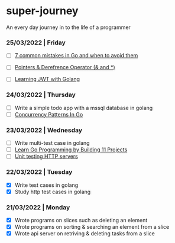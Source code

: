 # super-journey
An every day journey in to the life of a programmer

### 25/03/2022 | Friday
- [ ] [7 common mistakes in Go and when to avoid them](https://www.youtube.com/watch?v=29LLRKIL_TI&list=PLwQVGrUPq1c-UvuzhnwutzZ5I4Ze2rUVG&index=1)
- [ ] [Pointers & Derefrence Operator (& and *)](https://www.youtube.com/watch?v=a4HcEsJ1hIE&list=PLwQVGrUPq1c-UvuzhnwutzZ5I4Ze2rUVG&index=8)
- [ ] [Learning JWT with Golang](https://github.com/golang-jwt/jwt)


### 24/03/2022 | Thursday
- [ ] Write a simple todo app with a mssql database in golang
- [ ] [Concurrency Patterns In Go](https://www.youtube.com/watch?v=YEKjSzIwAdA&list=PLwQVGrUPq1c-UvuzhnwutzZ5I4Ze2rUVG&index=2)

### 23/03/2022 | Wednesday
- [ ] Write multi-test case in golang
- [ ] [Learn Go Programming by Building 11 Projects](https://www.youtube.com/watch?v=jFfo23yIWac&list=PLwQVGrUPq1c-UvuzhnwutzZ5I4Ze2rUVG&index=1)
- [ ] [Unit testing HTTP servers](https://www.youtube.com/watch?v=hVFEV-ieeew&list=PLwQVGrUPq1c-UvuzhnwutzZ5I4Ze2rUVG&index=5)

### 22/03/2022 | Tuesday
- [x] Write test cases in golang
- [x] Study http test cases in golang

### 21/03/2022 | Monday
- [x] Wrote programs on slices such as deleting an element
- [x] Wrote programs on sorting & searching an element from a slice
- [x] Wrote api server on retriving & deleting tasks from a slice
